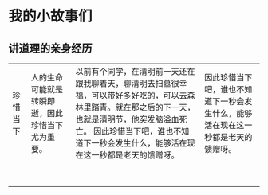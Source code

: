 

# 我的小故事们

## 讲道理的亲身经历

|          |                                                  |                                                              |                                                              |
| -------- | ------------------------------------------------ | ------------------------------------------------------------ | ------------------------------------------------------------ |
| 珍惜当下 | 人的生命可能就是转瞬即逝，因此珍惜当下尤为重要。 | 以前有个同学，在清明前一天还在跟我聊着天，聊清明去扫墓很幸福，可以带好多好吃的，可以去森林里踏青。就在那之后的下一天，也就是清明节，他突发脑溢血死亡。	因此珍惜当下吧，谁也不知道下一秒会发生什么，能够活在现在这一秒都是老天的馈赠呀。 | 因此珍惜当下吧，谁也不知道下一秒会发生什么，能够活在现在这一秒都是老天的馈赠呀。 |
|          |                                                  |                                                              |                                                              |
|          |                                                  |                                                              |                                                              |
|          |                                                  |                                                              |                                                              |
|          |                                                  |                                                              |                                                              |
|          |                                                  |                                                              |                                                              |
|          |                                                  |                                                              |                                                              |
|          |                                                  |                                                              |                                                              |
|          |                                                  |                                                              |                                                              |